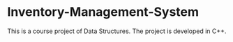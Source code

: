 # Inventory-Management-System
This is a course project of Data Structures. The project is developed in C++. 
